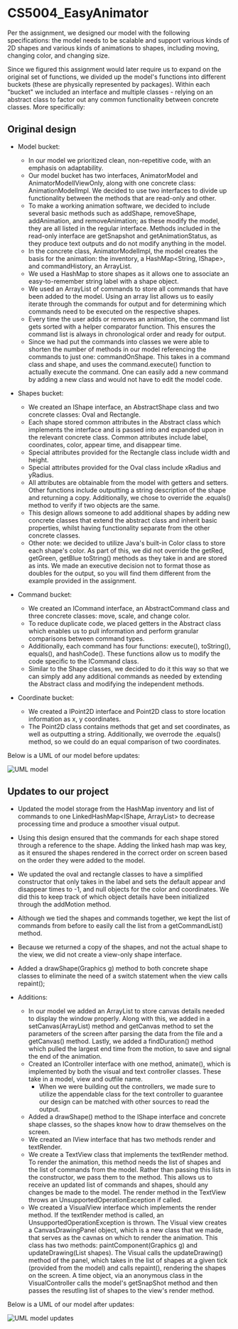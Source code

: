# CS5004_EasyAnimator

Per the assignment, we designed our model with the following specifications: the model needs 
to be scalable and support various kinds of 2D shapes and various kinds of animations to shapes, 
including moving, changing color, and changing size.

Since we figured this assignment would later require us to expand on the original set of functions,
we divided up the model's functions into different buckets (these are physically represented by 
packages). Within each "bucket" we included an interface and multiple classes - relying on an
abstract class to factor out any common functionality between concrete classes. More specifically:

## Original design

- Model bucket:
    - In our model we prioritized clean, non-repetitive code, with an emphasis on adaptability. 
    - Our model bucket has two interfaces, AnimatorModel and AnimatorModelIViewOnly, along with one
    concrete class: AnimationModelImpl. We decided to use two interfaces to divide up 
    functionality between the methods that are read-only and other. 
    - To make a working animation software, we decided to include several basic methods such as 
    addShape, removeShape, addAnimation, and removeAnimation; as these modify the model, they are 
    all listed in the regular interface. Methods included in the read-only interface are getSnapshot 
    and getAnimationStatus, as they produce text outputs and do not modify anything in the model.
    - In the concrete class, AnimatorModelImpl, the model creates the basis for the animation: the
    inventory, a HashMap<String, IShape>, and commandHistory, an ArrayList<ICommand>.
    - We used a HashMap to store shapes as it allows one to associate an easy-to-remember string 
    label with a shape object.
    - We used an ArrayList of commands to store all commands that have been added to the model.
    Using an array list allows us to easily iterate through the commands for output and for
    determining which commands need to be executed on the respective shapes.
    - Every time the user adds or removes an animation, the command list gets sorted with a helper 
    comparator function. This ensures the command list is always in chronological order and ready 
    for output. 
    - Since we had put the commands into classes we were able to shorten the number of methods 
    in our model referencing the commands to just one: commandOnShape. This takes in a command 
    class and shape, and uses the command.execute() function to actually execute the command.
    One can easily add a new command by adding a new class and would not have to edit the
    model code.

- Shapes bucket:
    - We created an IShape interface, an AbstractShape class and two concrete classes: Oval and 
    Rectangle. 
    - Each shape stored common attributes in the Abstract class which implements the interface and 
    is passed into and expanded upon in the relevant concrete class. Common attributes include
    label, coordinates, color, appear time, and disappear time. 
    - Special attributes provided for the Rectangle class include width and height. 
    - Special attributes provided for the Oval class include xRadius and yRadius. 
    - All attributes are obtainable from the model with getters and setters. Other functions
    include outputting a string description of the shape and returning a copy. Additionally,
     we chose to override the .equals() method to verify if two objects are the same. 
    - This design allows someone to add additional shapes by adding new concrete classes that 
    extend the abstract class and inherit basic properties, whilst having functionality separate
    from the other concrete classes.
    - Other note: we decided to utilize Java's built-in Color class to store each shape's color. As
    part of this, we did not override the getRed, getGreen, getBlue toString() methods as they take
    in and are stored as ints. We made an executive decision not to format those as doubles for the
    output, so you will find them different from the example provided in the assignment.
    
 - Command bucket:
    - We created an ICommand interface, an AbstractCommand class and three concrete classes: move, 
    scale, and change color.
    - To reduce duplicate code, we placed getters in the Abstract class which enables us to pull 
    information and perform granular comparisons between command types. 
    - Additionally, each command has four functions: execute(), toString(), equals(), and 
    hashCode(). These functions allow us to modify the code specific to the ICommand class.
    - Similar to the Shape classes, we decided to do it this way so that we can simply add any
    additional commands as needed by extending the Abstract class and modifying the independent 
    methods.
    
 - Coordinate bucket: 
    - We created a IPoint2D interface and Point2D class to store location information as x, y 
    coordinates.
    - The Point2D class contains methods that get and set coordinates, as well as outputting a
    string. Additionally, we overrode the .equals() method, so we could do an equal comparison of 
    two coordinates.

Below is a UML of our model before updates:

![UML model](https://github.ccs.neu.edu/tolliverdanielle/CS5004_EasyAnimator/blob/master/A9%20UML.png)
   
## Updates to our project
 
 - Updated the model storage from the HashMap<IShape> inventory and list of commands to one 
 LinkedHashMap<IShape, ArrayList<ICommand>> to decrease processing time and produce a smoother
 visual output. 
  - Using this design ensured that the commands for each shape stored through a reference 
  to the shape. Adding the linked hash map was key, as it ensured the shapes rendered in 
  the correct order on screen based on the order they were added to the model.
 - We updated the oval and rectangle classes to have a simplified constructor that only takes in 
 the label and sets the default appear and disappear times to -1, and null objects for the color 
 and coordinates. We did this to keep track of which object details have been initialized through 
 the addMotion method.
 - Although we tied the shapes and commands together, we kept the list of commands from before to 
 easily call the list from a getCommandList() method.
 - Because we returned a copy of the shapes, and not the actual shape to the view, we did not 
 create a view-only shape interface.
 - Added a drawShape(Graphics g) method to both concrete shape classes to eliminate the need of a
 switch statement when the view calls repaint();
 
 - Additions: 
   - In our model we added an ArrayList<Integer> to store canvas details needed to display the 
   window properly. Along with this, we added in a setCanvas(ArrayList<Integer>) method and 
   getCanvas method to set the parameters of the screen after parsing the data from the file and a 
   getCanvas() method. Lastly, we added a findDuration() method which pulled the largest end time 
   from the motion, to save and signal the end of the animation.
   - Created an IController interface with one method, animate(), which is implemented by both the
   visual and text controller classes. These take in a model, view and outfile name. 
     - When we were building out the controllers, we made sure to utilize the appendable class for 
     the text controller to guarantee our design can be matched with other sources to read the
     output.
   - Added a drawShape() method to the IShape interface and concrete shape classes, so the shapes 
   know how to draw themselves on the screen.
   - We created an IView interface that has two methods render and textRender.
   - We create a TextView class that implements the textRender method. To render the animation,
   this method needs the list of shapes and the list of commands from the model. Rather than
   passing this lists in the constructor, we pass them to the method. This allows us to receive
   an updated list of commands and shapes, should any changes be made to the model. The render
   method in the TextView throws an UnsupportedOperationException if called.
   - We created a VisualView interface which implements the render method. If the textRender
   method is called, an UnsupportedOperationException is thrown. The Visual view creates a
   CanvasDrawingPanel object, which is a new class that we made, that serves as the cavnas on which
   to render the animation. This class has two methods: 
   paintComponent(Graphics g) and updateDrawing(List<IShape> shapes). The Visual calls the
   updateDrawing() method of the panel, which takes in the list of shapes at a given tick (provided
   from the model) and calls repaint(), rendering the shapes on the screen. A time object, via
   an anonymous class in the VisualController calls the model's getSnapShot method and then passes
   the resutling list of shapes to the view's render method.
 
 
Below is a UML of our model after updates:

![UML model updates](https://raw.github.ccs.neu.edu/tolliverdanielle/CS5004_EasyAnimator/master/A10%20UML.png?token=AAABYMETP7IQB5HI2LNL6JS7G4BQU)
